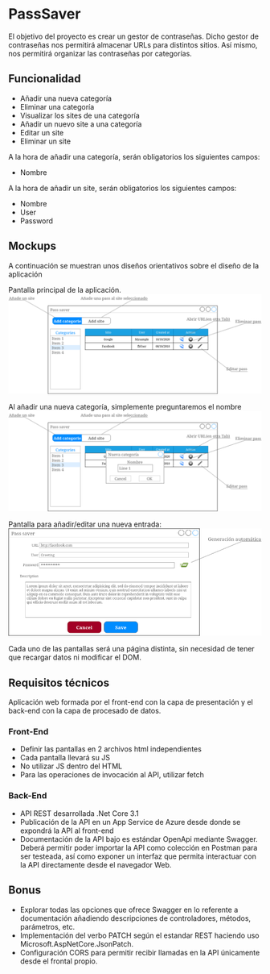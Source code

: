 # PassSaver

El objetivo del proyecto es crear un gestor de contraseñas.
Dicho gestor de contraseñas nos permitirá almacenar URLs para distintos sitios.
Así mismo, nos permitirá organizar las contraseñas por categorías.

## Funcionalidad

* Añadir una nueva categoría
* Eliminar una categoría
* Visualizar los sites de una categoría
* Añadir un nuevo site a una categoría
* Editar un site
* Eliminar un site

A la hora de añadir una categoría, serán obligatorios los siguientes campos:
* Nombre

A la hora de añadir un site, serán obligatorios los siguientes campos:
* Nombre
* User
* Password


## Mockups
A continuación se muestran unos diseños orientativos sobre el diseño de la aplicación

Pantalla principal de la aplicación.
![main page](img/Main_page.png "Main page")

Al añadir una nueva categoría, simplemente preguntaremos el nombre
![main page](img/Main_page_new_category.png "Main page -new category")


Pantalla para añadir/editar una nueva entrada:
![main page](img/Edit_add.png "Edit page")

Cada uno de las pantallas será una página distinta, sin necesidad de tener que recargar datos ni modificar el DOM.

## Requisitos técnicos

Aplicación web formada por el front-end con la capa de presentación y el back-end con la capa de procesado de datos.

### Front-End
* Definir las pantallas en 2 archivos html independientes
* Cada pantalla llevará su JS
* No utilizar JS dentro del HTML
* Para las operaciones de invocación al API, utilizar fetch


### Back-End
* API REST desarrollada .Net Core 3.1
* Publicación de la API en un App Service de Azure desde donde se expondrá la API al front-end
* Documentación de la API bajo es estándar OpenApi mediante Swagger. Deberá permitir poder importar la API como colección en Postman para ser testeada, así como exponer un interfaz que permita interactuar con la API directamente desde el navegador Web.

## Bonus

* Explorar todas las opciones que ofrece Swagger en lo referente a documentación añadiendo descripciones de controladores, métodos, parámetros, etc.
* Implementación del verbo PATCH según el estandar REST haciendo uso Microsoft.AspNetCore.JsonPatch.
* Configuración CORS para permitir recibir llamadas en la API únicamente desde el frontal propio.


